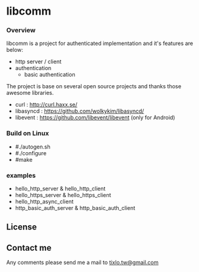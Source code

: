 libcomm
===========================================
### Overview
libcomm is a project for authenticated implementation and it's features are below:
  - http server / client
  - authentication
    - basic authentication

The project is base on several open source projects and thanks those awesome libraries.
  - curl : http://curl.haxx.se/
  - libasyncd : https://github.com/wolkykim/libasyncd/
  - libevent : https://github.com/libevent/libevent (only for Android)

### Build on Linux 
  - #./autogen.sh
  - #./configure
  - #make

### examples 
  - hello_http_server & hello_http_client
  - hello_https_server & hello_https_client
  - hello_http_async_client
  - http_basic_auth_server & http_basic_auth_client

## License

## Contact me
Any comments please send me a mail to tixlo.tw@gmail.com
